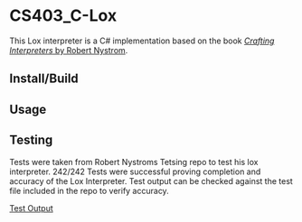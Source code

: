 # CS403_C-Lox
This Lox interpreter is a C# implementation based on the book [*Crafting Interpreters* by Robert Nystrom](https://craftinginterpreters.com/). 

## Install/Build

## Usage

## Testing
Tests were taken from Robert Nystroms Tetsing repo to test his lox interpreter.
242/242 Tests were successful proving completion and accuracy of the Lox Interpreter.
Test output can be checked against the test file included in the repo to verify accuracy.

[Test Output](testoutput.md)

